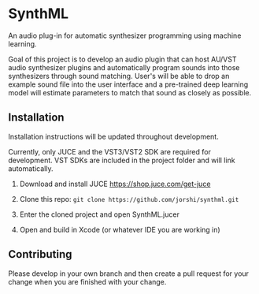 # SynthML

An audio plug-in for automatic synthesizer programming using machine learning.

Goal of this project is to develop an audio plugin that can host AU/VST audio synthesizer plugins and automatically program sounds into those synthesizers through sound matching. User's will be able to drop an example sound file into the user interface and a pre-trained deep learning model will estimate parameters to match that sound as closely as possible.

## Installation

Installation instructions will be updated throughout development.

Currently, only JUCE and the VST3/VST2 SDK are required for development. VST SDKs are included in the project folder and will link automatically.

1) Download and install JUCE https://shop.juce.com/get-juce

2) Clone this repo: `git clone https://github.com/jorshi/synthml.git`

3) Enter the cloned project and open SynthML.jucer

4) Open and build in Xcode (or whatever IDE you are working in)

## Contributing

Please develop in your own branch and then create a pull request for your change when you are finished with your change.




